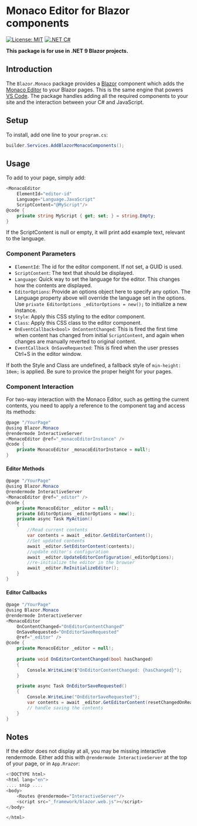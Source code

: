 # Monaco Editor for Blazor components

[![License: MIT](https://img.shields.io/badge/License-MIT-yellow.svg)](https://opensource.org/licenses/MIT)
[![.NET C#](https://img.shields.io/badge/.NET-C%23-blue)](https://docs.microsoft.com/en-us/dotnet/csharp/)

**This package is for use in .NET 9 Blazor projects.**
## Introduction

The `Blazor.Monaco` package provides a [Blazor](https://blazor.net) component which adds the [Monaco Editor](https://github.com/microsoft/monaco-editor) to your Blazor pages. This is the same engine that powers [VS Code](https://github.com/microsoft/vscode). The package handles adding all the required components to your site and the interaction between your C# and JavaScript.


## Setup

To install, add one line to your `program.cs`:
```csharp
builder.Services.AddBlazorMonacoComponents();
```
## Usage
To add to your page, simply add:
```csharp
<MonacoEditor 
    ElementId="editor-id" 
    Language="Language.JavaScript" 
    ScriptContent="@MyScript"/>
@code {
    private string MyScript { get; set; } = string.Empty;
}    
```

If the ScriptContent is null or empty, it will print add example text, relevant to the language.

### Component Parameters
- `ElementId`: The id for the editor component. If not set, a GUID is used.
- `ScriptContent`: The text that should be displayed.
- `Language`: Quick way to set the language for the editor. This changes how the contents are displayed.
- `EditorOptions`: Provide an options object here to specify any option. The Language property above will override the language set in the options. Use `private EditorOptions _editorOptions = new();` to initialize a new instance.
- `Style`: Apply this CSS styling to the editor component.
- `Class`: Apply this CSS class to the editor component.
- `OnEventCallback<bool> OnContentChanged`: This is fired the first time when content has changed from initial `ScriptContent`, and again when changes are manually reverted to original content.
- `EventCallback OnSaveRequested`: This is fired when the user presses Ctrl+S in the editor window.

If both the Style and Class are undefined, a fallback style of `min-height: 10em;` is applied. Be sure to provice the proper height for your pages. 

### Component Interaction
For two-way interaction with the Monaco Editor, such as getting the current contents, you need to apply a reference to the component tag and access its methods:

```csharp
@page "/YourPage"
@using Blazor.Monaco
@rendermode InteractiveServer
<MonacoEditor @ref="_monacoEditorInstance" />
@code {
    private MonacoEditor _monacoEditorInstance = null!;
}
```

#### Editor Methods
```csharp
@page "/YourPage"
@using Blazor.Monaco
@rendermode InteractiveServer
<MonacoEditor @ref="_editor" />
@code {
    private MonacoEditor _editor = null!;
    private EditorOptions _editorOptions = new();
    private async Task MyAction()
    {
        //Read current contents
        var contents = await _editor.GetEditorContent();
        //Set updated contents
        await _editor.SetEditorContent(contents);
        //update editor's configuration
        await _editor.UpdateEditorConfiguration(_editorOptions);
        //re-initialize the editor in the browser
        await _editor.ReInitializeEditor();
    }
}
```

#### Editor Callbacks
```csharp
@page "/YourPage"
@using Blazor.Monaco
@rendermode InteractiveServer
<MonacoEditor
    OnContentChanged="OnEditorContentChanged"
    OnSaveRequested="OnEditorSaveRequested"
    @ref="_editor" />
@code {
    private MonacoEditor _editor = null!;
    
    private void OnEditorContentChanged(bool hasChanged)
    {
        Console.WriteLine($"OnEditorContentChanged: {hasChanged}");
    }

    private async Task OnEditorSaveRequested()
    {
        Console.WriteLine("OnEditorSaveRequested");
        var contents = await _editor.GetEditorContent(resetChangedOnRead: true);
        // handle saving the contents
    }
}
```

## Notes
If the editor does not display at all, you may be missing interactive rendermode. Either add this with `@rendermode InteractiveServer` at the top of your page, or in `App.Rrazor`:
```csharp
<!DOCTYPE html>
<html lang="en">
.... snip ....
<body>
    <Routes @rendermode="InteractiveServer"/>
    <script src="_framework/blazor.web.js"></script>
</body>

</html>
```